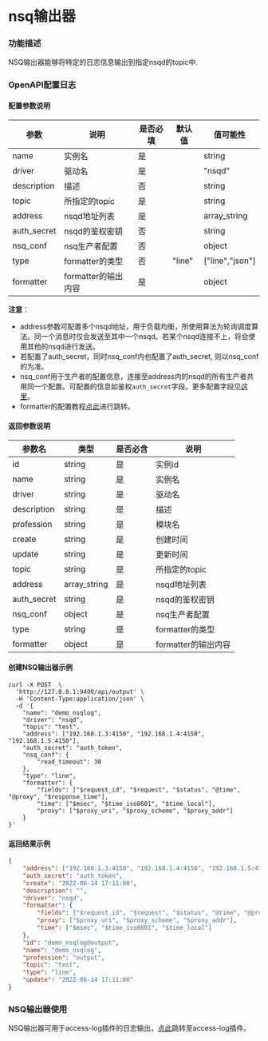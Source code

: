 # nsq输出器

### 功能描述

NSQ输出器能够将特定的日志信息输出到指定nsqd的topic中.



### OpenAPI配置日志

#### 配置参数说明

| 参数        | 说明                | 是否必填 | 默认值 | 值可能性        |
| ----------- | ------------------- | -------- | ------ | --------------- |
| name        | 实例名              | 是       |        | string          |
| driver      | 驱动名              | 是       |        | "nsqd"          |
| description | 描述                | 否       |        | string          |
| topic       | 所指定的topic       | 是       |        | string          |
| address     | nsqd地址列表        | 是       |        | array_string    |
| auth_secret | nsqd的鉴权密钥      | 否       |        | string          |
| nsq_conf    | nsq生产者配置       | 否       |        | object          |
| type        | formatter的类型     | 否       | "line" | ["line","json"] |
| formatter   | formatter的输出内容 | 是       |        | object          |

**注意**：

* address参数可配置多个nsqd地址，用于负载均衡，所使用算法为轮询调度算法。同一个消息时仅会发送至其中一个nsqd。若某个nsqd连接不上，将会使用其他的nsqd进行发送。
* 若配置了auth_secret，同时nsq_conf内也配置了auth_secret, 则以nsq_conf的为准。
* nsq_conf用于生产者的配置信息，连接至address内的nsqd的所有生产者共用同一个配置。可配置的信息如鉴权`auth_secret`字段。更多配置字段见[这里](https://pkg.go.dev/github.com/nsqio/go-nsq#Config)。
* formatter的配置教程[点此](/docs/formatter)进行跳转。



#### 返回参数说明

| 参数名      | 类型         | 是否必含 | 说明                |
| ----------- | ------------ | -------- | ------------------- |
| id          | string       | 是       | 实例id              |
| name        | string       | 是       | 实例名              |
| driver      | string       | 是       | 驱动名              |
| description | string       | 是       | 描述                |
| profession  | string       | 是       | 模块名              |
| create      | string       | 是       | 创建时间            |
| update      | string       | 是       | 更新时间            |
| topic       | string       | 是       | 所指定的topic       |
| address     | array_string | 是       | nsqd地址列表        |
| auth_secret | string       | 是       | nsqd的鉴权密钥      |
| nsq_conf    | object       | 是       | nsq生产者配置       |
| type        | string       | 是       | formatter的类型     |
| formatter   | object       | 是       | formatter的输出内容 |



#### 创建NSQ输出器示例

```shell
curl -X POST  \
  'http://127.0.0.1:9400/api/output' \
  -H 'Content-Type:application/json' \
  -d '{
	"name": "demo_nsqlog",
	"driver": "nsqd",
	"topic": "test",
	"address": ["192.168.1.3:4150", "192.168.1.4:4150", "192.168.1.5:4150"],
	"auth_secret": "auth_token",
	"nsq_conf": {
		"read_timeout": 30
	},
	"type": "line",
	"formatter": {
		"fields": ["$request_id", "$request", "$status", "@time", "@proxy", "$response_time"],
		"time": ["$msec", "$time_iso8601", "$time_local"],
		"proxy": ["$proxy_uri", "$proxy_scheme", "$proxy_addr"]
	}
}'
```

#### 返回结果示例

```json
{
	"address": ["192.168.1.3:4150", "192.168.1.4:4150", "192.168.1.5:4150"],
	"auth_secret": "auth_token",
	"create": "2022-06-14 17:11:00",
	"description": "",
	"driver": "nsqd",
	"formatter": {
		"fields": ["$request_id", "$request", "$status", "@time", "@proxy", "$response_time"],
		"proxy": ["$proxy_uri", "$proxy_scheme", "$proxy_addr"],
		"time": ["$msec", "$time_iso8601", "$time_local"]
	},
	"id": "demo_nsqlog@output",
	"name": "demo_nsqlog",
	"profession": "output",
	"topic": "test",
	"type": "line",
	"update": "2022-06-14 17:11:00"
}
```



### NSQ输出器使用

NSQ输出器可用于access-log插件的日志输出，[点此](/docs/plugins/access_log.md)跳转至access-log插件。

